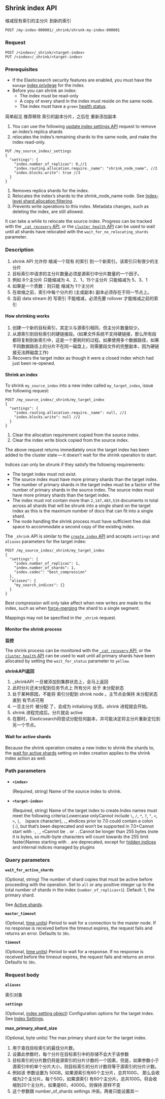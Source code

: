 ## Shrink index API

缩减现有索引的主分片 到新的索引

```console
POST /my-index-000001/_shrink/shrunk-my-index-000001
```





### Request

```
POST /<index>/_shrink/<target-index>
PUT /<index>/_shrink/<target-index>
```



### Prerequisites

- If the Elasticsearch security features are enabled, you must have the `manage` [index privilege](https://www.elastic.co/guide/en/elasticsearch/reference/7.13/security-privileges.html#privileges-list-indices) for the index.
- Before you can shrink an index:
  - The index must be read-only
  - A copy of every shard in the index must reside on the same node.
  - The index must have a `green` [health status](https://www.elastic.co/guide/en/elasticsearch/reference/7.13/cluster-health.html).

简单起见 推荐移除 索引的副本分片，之后在 重新添加副本

1. You can use the following [update index settings API](https://www.elastic.co/guide/en/elasticsearch/reference/7.13/indices-update-settings.html) request to remove an index’s replica shards
2. relocates the index’s remaining shards to the same node, and make the index read-only.

```console
PUT /my_source_index/_settings
{
  "settings": {
    "index.number_of_replicas": 0,//1          
    "index.routing.allocation.require._name": "shrink_node_name", //2
    "index.blocks.write": true //3
  }
}
```



1. Removes replica shards for the index.
2. Relocates the index’s shards to the shrink_node_name node. See [Index-level shard allocation filtering](https://www.elastic.co/guide/en/elasticsearch/reference/7.13/shard-allocation-filtering.html).
3. Prevents write operations to this index. Metadata changes, such as deleting the index, are still allowed.

It can take a while to relocate the source index. Progress can be tracked with the [`_cat recovery` API](https://www.elastic.co/guide/en/elasticsearch/reference/7.13/cat-recovery.html), or the [`cluster health` API](https://www.elastic.co/guide/en/elasticsearch/reference/7.13/cluster-health.html) can be used to wait until all shards have relocated with the `wait_for_no_relocating_shards` parameter.





### Description

1. shrink API 允许你 缩减一个现有 的索引 到一个新索引。该索引只有很少的主分片
2. 目标索引中请求的主分片数量必须是源索引中分片数量的一个因子。
3. 例如 8个主分片 只能缩减为 4、2、1，15个主分片 只能缩减为 5、3、1
4. 如果是一个质数：则只能 缩减为 1个主分片
5. 在收缩之前，索引中每个分片的 (主或副本) 副本必须存在于同一节点上。
6. 当前 data stream  的 写索引 不能缩减，必须先要 rollover 才能缩减之前的索引

#### How shrinking works

1. 创建一个新的目标索引，其定义与源索引相同，但主分片数量较少。
2. 从源索引到目标索引的硬链接段。(如果文件系统不支持硬链接，那么所有段都将复制到新索引中，这是一个更耗时的过程。如果使用多个数据路径，如果不同数据路径上的分片不在同一磁盘上，则需要段文件的完整副本，因为硬链接无法跨磁盘工作)
3. Recovers the target index as though it were a closed index which had just been re-opened.

#### Shrink an index

To shrink `my_source_index` into a new index called `my_target_index`, issue the following request:

```console
POST /my_source_index/_shrink/my_target_index
{
  "settings": {
    "index.routing.allocation.require._name": null, //1
    "index.blocks.write": null //2
  }
}

```

1. Clear the allocation requirement copied from the source index.
2. Clear the index write block copied from the source index.



The above request returns immediately once the target index has been added to the cluster state — it doesn’t wait for the shrink operation to start.

Indices can only be shrunk if they satisfy the following requirements:

- The target index must not exist.
- The source index must have more primary shards than the target index.
- The number of primary shards in the target index must be a factor of the number of primary shards in the source index. The source index must have more primary shards than the target index.
- The index must not contain more than `2,147,483,519` documents in total across all shards that will be shrunk into a single shard on the target index as this is the maximum number of docs that can fit into a single shard.
- The node handling the shrink process must have sufficient free disk space to accommodate a second copy of the existing index.

The `_shrink` API is similar to the [`create index` API](https://www.elastic.co/guide/en/elasticsearch/reference/7.13/indices-create-index.html) and accepts `settings` and `aliases` parameters for the target index:

```console
POST /my_source_index/_shrink/my_target_index
{
  "settings": {
    "index.number_of_replicas": 1,
    "index.number_of_shards": 1, 
    "index.codec": "best_compression" 
  },
  "aliases": {
    "my_search_indices": {}
  }
}
```

Best compression will only take affect when new writes are made to the index, such as when [force-merging](https://www.elastic.co/guide/en/elasticsearch/reference/7.13/indices-forcemerge.html) the shard to a single segment.

Mappings may not be specified in the `_shrink` request.



#### Monitor the shrink process

**监控**

The shrink process can be monitored with the [`_cat recovery` API](https://www.elastic.co/guide/en/elasticsearch/reference/7.13/cat-recovery.html), or the [`cluster health` API](https://www.elastic.co/guide/en/elasticsearch/reference/7.13/cluster-health.html) can be used to wait until all primary shards have been allocated by setting the `wait_for_status` parameter to `yellow`.

**shrinkAPI返回**

1. _shrinkAPI 一旦被添加到集群状态上，会马上返回
2. 此时分片还未分配到任务节点上 所有分片 处于 未分配状态
3. 处于某种原因，不能将 索引分配到 shrink node 。主节点会保持 未分配状态 直到 有节点可用
4. 一旦主分片 被分配 了，会成为 initializing 状态。shrink 进程就会开始。
5. shrink 进程完成后。分片就会 active 
6. 在那时，Elasticsearch将尝试分配任何副本，并可能决定将主分片重新定位到另一个节点。

#### Wait for active shards

Because the shrink operation creates a new index to shrink the shards to, the [wait for active shards](https://www.elastic.co/guide/en/elasticsearch/reference/7.13/indices-create-index.html#create-index-wait-for-active-shards) setting on index creation applies to the shrink index action as well.



### Path parameters

- **`<index>`**

  (Required, string) Name of the source index to shrink.

- **`<target-index>`**

  (Required, string) Name of the target index to create.Index names must meet the following criteria:Lowercase onlyCannot include `\`, `/`, `*`, `?`, `"`, `<`, `>`, `|`, ` ` (space character), `,`, `#`Indices prior to 7.0 could contain a colon (`:`), but that’s been deprecated and won’t be supported in 7.0+Cannot start with `-`, `_`, `+`Cannot be `.` or `..`Cannot be longer than 255 bytes (note it is bytes, so multi-byte characters will count towards the 255 limit faster)Names starting with `.` are deprecated, except for [hidden indices](https://www.elastic.co/guide/en/elasticsearch/reference/7.13/index-modules.html#index-hidden) and internal indices managed by plugins



### Query parameters

**`wait_for_active_shards`**

(Optional, string) The number of shard copies that must be active before proceeding with the operation. Set to `all` or any positive integer up to the total number of shards in the index (`number_of_replicas+1`). Default: 1, the primary shard.

See [Active shards](https://www.elastic.co/guide/en/elasticsearch/reference/7.13/docs-index_.html#index-wait-for-active-shards).

**`master_timeout`**

(Optional, [time units](https://www.elastic.co/guide/en/elasticsearch/reference/7.13/common-options.html#time-units)) Period to wait for a connection to the master node. If no response is received before the timeout expires, the request fails and returns an error. Defaults to `30s`.

**`timeout`**

(Optional, [time units](https://www.elastic.co/guide/en/elasticsearch/reference/7.13/common-options.html#time-units)) Period to wait for a response. If no response is received before the timeout expires, the request fails and returns an error. Defaults to `30s`.

### Request body

**`aliases`**

索引对象

**`settings`**

(Optional, [index setting object](https://www.elastic.co/guide/en/elasticsearch/reference/7.13/index-modules.html#index-modules-settings)) Configuration options for the target index. See [Index Settings](https://www.elastic.co/guide/en/elasticsearch/reference/7.13/index-modules.html#index-modules-settings).

**max_primary_shard_size**

(Optional, byte units) The max primary shard size for the target index. 

1. 用于查找目标索引的最佳分片数。
2. 设置此参数时，每个分片在目标索引中的存储不会大于该参数
3. 目标索引的分片数仍将是源索引的分片计数的一个因素，但是，如果参数小于源索引中的单个分片大小，则目标索引的分片计数将等于源索引的分片计数。
4. 例如该 参数设置为 50GB。如果源索引有60个主分片，总共100G， 那么会收缩为2个主分片。每个50G，如果源索引 有60个主分片。总共100G。将会收缩到20个主分片。如果是60，4000G。则保持 原样不变 
5. 这个参数跟  number_of_shards settings 冲突。两者只能设置其一





